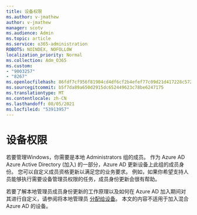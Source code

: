 ```yaml
---
title: 设备权限
ms.author: v-jmathew
author: v-jmathew
manager: scotv
ms.audience: Admin
ms.topic: article
ms.service: o365-administration
ROBOTS: NOINDEX, NOFOLLOW
localization_priority: Normal
ms.collection: Adm_O365
ms.custom:
- "9003257"
- "8267"
ms.openlocfilehash: 86fdf7cf956f81904cd4df6cf2b4efef77c09d21d417228c5722f5afcbe5727f
ms.sourcegitcommit: b5f7da89a650d2915dc652449623c78be6247175
ms.translationtype: MT
ms.contentlocale: zh-CN
ms.lasthandoff: 08/05/2021
ms.locfileid: "53913957"
---
```

# <a name="device-permissions"></a>设备权限

若要管理Windows，你需要是本地 Administrators 组的成员。 作为 Azure AD Azure Active Directory (加入) 的一部分，Azure AD 更新设备上此组的成员身份。 您可以自定义成员资格更新以满足您的业务要求。 例如，如果你希望支持人员能够执行需要设备管理员权限的任务，成员身份更新会很有帮助。

若要了解本地管理员成员身份更新的工作原理以及如何在 Azure AD 加入期间对其进行自定义，请参阅将本地管理员 [分配给设备](https://docs.microsoft.com/azure/active-directory/devices/assign-local-admin)。 本文的内容不适用于加入混合 Azure AD 的设备。
